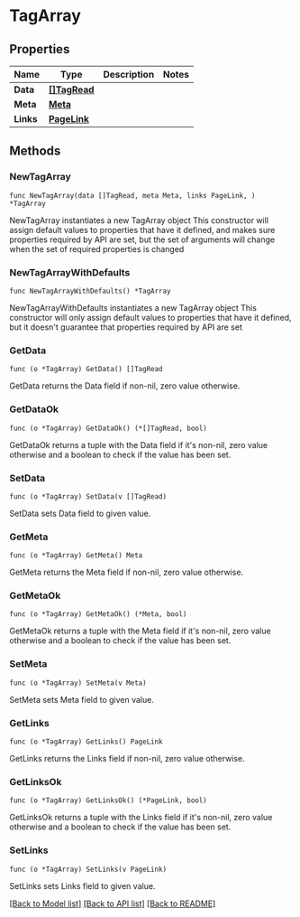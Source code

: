 # TagArray

## Properties

Name | Type | Description | Notes
------------ | ------------- | ------------- | -------------
**Data** | [**[]TagRead**](TagRead.md) |  | 
**Meta** | [**Meta**](Meta.md) |  | 
**Links** | [**PageLink**](PageLink.md) |  | 

## Methods

### NewTagArray

`func NewTagArray(data []TagRead, meta Meta, links PageLink, ) *TagArray`

NewTagArray instantiates a new TagArray object
This constructor will assign default values to properties that have it defined,
and makes sure properties required by API are set, but the set of arguments
will change when the set of required properties is changed

### NewTagArrayWithDefaults

`func NewTagArrayWithDefaults() *TagArray`

NewTagArrayWithDefaults instantiates a new TagArray object
This constructor will only assign default values to properties that have it defined,
but it doesn't guarantee that properties required by API are set

### GetData

`func (o *TagArray) GetData() []TagRead`

GetData returns the Data field if non-nil, zero value otherwise.

### GetDataOk

`func (o *TagArray) GetDataOk() (*[]TagRead, bool)`

GetDataOk returns a tuple with the Data field if it's non-nil, zero value otherwise
and a boolean to check if the value has been set.

### SetData

`func (o *TagArray) SetData(v []TagRead)`

SetData sets Data field to given value.


### GetMeta

`func (o *TagArray) GetMeta() Meta`

GetMeta returns the Meta field if non-nil, zero value otherwise.

### GetMetaOk

`func (o *TagArray) GetMetaOk() (*Meta, bool)`

GetMetaOk returns a tuple with the Meta field if it's non-nil, zero value otherwise
and a boolean to check if the value has been set.

### SetMeta

`func (o *TagArray) SetMeta(v Meta)`

SetMeta sets Meta field to given value.


### GetLinks

`func (o *TagArray) GetLinks() PageLink`

GetLinks returns the Links field if non-nil, zero value otherwise.

### GetLinksOk

`func (o *TagArray) GetLinksOk() (*PageLink, bool)`

GetLinksOk returns a tuple with the Links field if it's non-nil, zero value otherwise
and a boolean to check if the value has been set.

### SetLinks

`func (o *TagArray) SetLinks(v PageLink)`

SetLinks sets Links field to given value.



[[Back to Model list]](../README.md#documentation-for-models) [[Back to API list]](../README.md#documentation-for-api-endpoints) [[Back to README]](../README.md)


